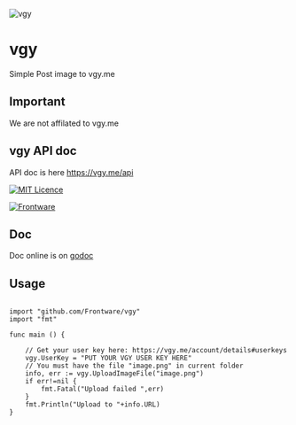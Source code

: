 ![vgy](https://vgy.me/static/img/public/logo/navbar.png)
# vgy

Simple Post image to vgy.me

## Important

We are not affilated to vgy.me

## vgy API doc

API doc is here https://vgy.me/api

[![MIT Licence](https://badges.frapsoft.com/os/mit/mit.svg?v=103)](https://opensource.org/licenses/mit-license.php)

[![Frontware](https://img.shields.io/badge/Developed%20by-Frontware-yellowgreen.svg)](https://www.frontware.com)

## Doc

Doc online is on [godoc](https://godoc.org/github.com/Frontware/vgy)

## Usage

```golang

import "github.com/Frontware/vgy"
import "fmt"

func main () {

    // Get your user key here: https://vgy.me/account/details#userkeys
    vgy.UserKey = "PUT YOUR VGY USER KEY HERE"
    // You must have the file "image.png" in current folder
    info, err := vgy.UploadImageFile("image.png")
    if err!=nil {
        fmt.Fatal("Upload failed ",err)
    }
    fmt.Println("Upload to "+info.URL)
}

```